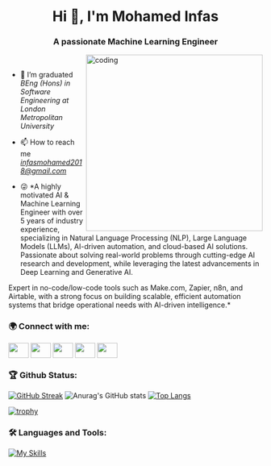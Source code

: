 <h1 align="center">Hi 👋, I'm Mohamed Infas</h1>
<h3 align="center">A passionate Machine Learning Engineer</h3>

<img alt="coding" width="350" align="right" src="https://jnnce.ac.in/jnndemo/aiml.gif"/></br>

- 🌱 I’m graduated *BEng (Hons) in Software Engineering at London Metropolitan University*

- 📫 How to reach me *infasmohamed2018@gmail.com*

- 😜 *A highly motivated AI & Machine Learning Engineer with over 5 years of industry experience, specializing in Natural Language Processing (NLP), Large Language Models (LLMs), AI-driven automation, and cloud-based AI solutions. Passionate about solving real-world problems through cutting-edge AI research and development, while leveraging the latest advancements in Deep Learning and Generative AI.

Expert in no-code/low-code tools such as Make.com, Zapier, n8n, and Airtable, with a strong focus on building scalable, efficient automation systems that bridge operational needs with AI-driven intelligence.* 

<h3 align="left">🌍 Connect with me:</h3>

<p align="left">
<a href="https://www.linkedin.com/in/mohammed-infas-9a52b9203/" target="blank"><img align="center" src="https://raw.githubusercontent.com/rahuldkjain/github-profile-readme-generator/master/src/images/icons/Social/linked-in-alt.svg" height="30" width="40" /></a>
<a href="https://www.kaggle.com/mohammedinfas" target="blank"><img align="center" src="https://github.com/rahuldkjain/github-profile-readme-generator/blob/master/src/images/icons/Social/kaggle.svg" height="30" width="40" /></a>
 <a href="https://medium.com/@infasmohamed2018" target="blank"><img align="center" src="https://github.com/rahuldkjain/github-profile-readme-generator/blob/master/src/images/icons/Social/medium.svg" height="30" width="40" /></a>
 <a href="https://www.hackerrank.com/profile/infasmohamed2018" target="blank"><img align="center" src="https://github.com/rahuldkjain/github-profile-readme-generator/blob/master/src/images/icons/Social/hackerrank.svg" height="30" width="40" /></a>
 <a href="https://leetcode.com/infasmohamed2018/" target="blank"><img align="center" src="https://github.com/rahuldkjain/github-profile-readme-generator/blob/master/src/images/icons/Social/leet-code.svg" height="30" width="40" /></a>
</p>


<h3 align="left">🏆 Github Status:</h3>
<p align="left">

[![GitHub Streak](https://streak-stats.demolab.com?user=InfasMohammed&background=0f222b&ring=f0c726&currStreakNum=fef9d7&sideNums=fef9d7&currStreakLabel=01d293&sideLabels=01d293&dates=fef9d7&hide_border=true&border_radius=10)](https://git.io/streak-stats) 
![Anurag's GitHub stats](https://github-readme-stats.vercel.app/api?username=InfasMohammed&show_icons=true&bg_color=0f222b&title_color=01d293&text_color=fef9d7&icon_color=f0883e&ring_color=f0c726&card_width=50%&hide_border=true&border_radius=10)
[![Top Langs](https://github-readme-stats.vercel.app/api/top-langs/?username=InfasMohammed&layout=compact&bg_color=0f222b&title_color=01d293&text_color=fef9d7&langs_count=10&hide_border=true&border_radius=10)](https://github.com/ZiyahulAnsath/github-readme-stats)


[![trophy](https://github-profile-trophy.vercel.app/?username=InfasMohammed&margin-w=15&margin-h=15)](https://github.com/ZiyahulAnsath/github-profile-trophy)


<h3 align="left">🛠 Languages and Tools:</h3>

[![My Skills](https://skillicons.dev/icons?i=cpp,cs,java,androidstudio,visualstudio,dotnet,vscode,html,css,bootstrap,js,linux,git,github,postman,mongodb,aws,mysql,tensorflow,py,pytorch,LLM,langchain,Airtable)](https://skillicons.dev)
 
</p>
